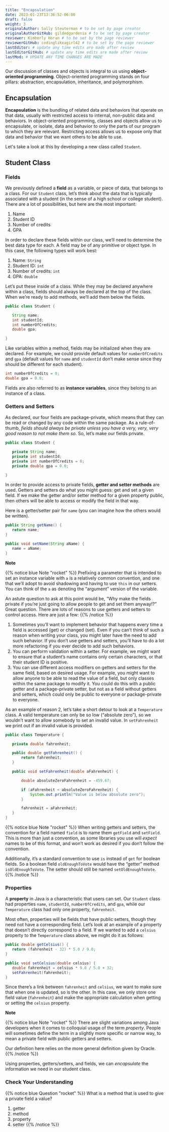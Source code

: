 ```yaml
---
title: "Encapsulation"
date: 2023-01-23T13:36:52-06:00
draft: false
weight: 3
originalAuthor: Sally Steuterman # to be set by page creator
originalAuthorGitHub: gildedgardenia # to be set by page creator
reviewer: Kimberly Horan # to be set by the page reviewer
reviewerGitHub: codinglikeagirl42 # to be set by the page reviewer
lastEditor: # update any time edits are made after review
lastEditorGitHub: # update any time edits are made after review
lastMod: # UPDATE ANY TIME CHANGES ARE MADE
---
```


Our discussion of classes and objects is integral to us using **object-oriented programming**.
Object-oriented programming stands on four pillars: abstraction, encapsulation, inheritance, and polymorphism.

## Encapsulation

**Encapsulation** is the bundling of related data and behaviors that operate on that data, usually with restricted access to internal, non-public data and behaviors. In object-oriented programming, classes and objects allow us to encapsulate, or isolate, data and behavior to only the parts of our program to which they are relevant. Restricting access allows us to expose only that data and behavior that we want others to be able to use.

Let's take a look at this by developing a new class called `Student`.

## Student Class

### Fields

We previously defined a **field** as a variable, or piece of data, that belongs to a class. For our `Student` class, let’s think about the
data that is typically associated with a student (in the sense of a high school or college student). There are a lot of possibilities, but here are the most important:

1. Name
1. Student ID
1. Number of credits
1. GPA

In order to declare these fields within our class, we’ll need to determine the best data type for each. A field may be of any primitive or object type. In this case, the following types will work best:

1. Name: `String`
1. Student ID: `int`
1. Number of credits: `int`
1. GPA: `double`

Let’s put these inside of a class. While they may be declared anywhere within a class, fields should always be declared at the top of the class. When we’re ready to add methods, we’ll add them below the fields.

```java
public class Student {

   String name;
   int studentId;
   int numberOfCredits;
   double gpa;

}
```

Like variables within a method, fields may be initialized when they are declared. For example, we could provide default values for
`numberOfCredits` and `gpa` (default values for `name` and `studentId` don’t make sense since they should be different for each student).

```java
int numberOfCredits = 0;
double gpa = 0.0;
```

Fields are also referred to as **instance variables**, since they belong
to an instance of a class.

### Getters and Setters

As declared, our four fields are package-private, which means that they can be read or changed by any code within the same package. As a
rule-of-thumb, *fields should always be private unless you have a very, very, very good reason to not make them so.* So, let’s make our fields private.

```java
public class Student {

   private String name;
   private int studentId;
   private int numberOfCredits = 0;
   private double gpa = 0.0;

}
```

In order to provide access to private fields, **getter and setter methods** are used. Getters and setters do what you might guess: get and
set a given field. If we make the getter and/or setter method for a given property public, then others will be able to access or modify the field in that way.

Here is a getter/setter pair for `name` (you can imagine how the others would be written).

```java
public String getName() {
   return name;
}

public void setName(String aName) {
   name = aName;
}
```

**Note**

{{% notice blue Note "rocket" %}}
Prefixing a parameter that is intended to set an instance variable with `a` is a relatively common convention, and one that we’ll adopt to
avoid shadowing and having to use `this` in our setters. You can think of the `a` as denoting the “argument” version of the variable.

An astute question to ask at this point would be, “Why make the fields private if you’re just going to allow people to get and set them
anyway!?” Great question. There are lots of reasons to use getters and setters to control access. Here are just a few:
{{% /notice %}}

1. Sometimes you’ll want to implement behavior that happens every time a field is accessed (get) or changed (set). Even if you can’t think of
such a reason when writing your class, you might later have the need to add such behavior. If you don’t use getters and setters, you’ll
have to do a lot more refactoring if you ever decide to add such behaviors.
1. You can perform validation within a setter. For example, we might want to ensure that a student’s name contains only certain characters, or that their student ID is positive.
1. You can use different access modifiers on getters and setters for the same field, based on desired usage. For example, you might want to
allow anyone to be able to read the value of a field, but only classes within the same package to modify it. You could do this with a public getter and a package-private setter, but not as a field without getters and setters, which could only be public to everyone or package-private to everyone.

As an example of reason 2, let’s take a short detour to look at a `Temperature` class. A valid temperature can only be so low (“absolute zero”), so we wouldn’t want to allow somebody to set an invalid value. In `setFahrenheit` we print out if an invalid value is provided.

```java
public class Temperature {

   private double fahrenheit;

   public double getFahrenheit() {
       return fahrenheit;
   }

   public void setFahrenheit(double aFahrenheit) {

       double absoluteZeroFahrenheit = -459.67;

       if (aFahrenheit < absoluteZeroFahrenheit) {
           System.out.println("Value is below absolute zero");
       }

       fahrenheit = aFahrenheit;
   }
}
```

{{% notice blue Note "rocket" %}}
When writing getters and setters, the convention for a field named `field` is to name them `getField` and `setField`. This is more than just a convention, as some libraries you use will *expect* names to be of this format, and won’t work as desired if you don’t follow the convention.

Additionally, it’s a standard convention to use `is` instead of `get` for boolean fields. So a boolean field `oldEnoughToVote` would have the “getter” method `isOldEnoughToVote`. The setter should still be named `setOldEnoughToVote`.
{{% /notice %}}

### Properties

A **property** in Java is a characteristic that users can set. Our `Student` class had properties `name`, `studentId`, `numberOfCredits`, and `gpa`, while our `Temperature` class had only one property, `fahrenheit`.

Most often, properties will be fields that have public setters, though they need not have a corresponding field. Let’s look at an example of a property that doesn’t directly correspond to a field. If we wanted to add a `celsius` property to the `Temperature` class above, we might do it as follows:

```java
public double getCelsius() {
   return (fahrenheit - 32) * 5.0 / 9.0;
}

public void setCelsius(double celsius) {
   double fahrenheit = celsius * 9.0 / 5.0 + 32;
   setFahrenheit(fahrenheit);
}
```

Since there’s a link between `fahrenheit` and `celsius`, we want to make sure that when one is updated, so is the other. In this case, we only store one field value (`fahrenheit`) and make the appropriate calculation when getting or setting the `celsius` property.

**Note**

{{% notice blue Note "rocket" %}}
There are slight variations among Java developers when it comes to colloquial usage of the term *property*. People will sometimes define
the term in a slightly more specific or narrow way, to mean a private field with public getters and setters.

Our definition here relies on the more general definition given by Oracle.
{{% /notice %}}

Using properties, getters/setters, and fields, we can *encapsulate* the information we need in our student class.

### Check Your Understanding

{{% notice blue Question "rocket" %}}
What is a method that is used to give a private field a value?

1. getter
1. method
1. property
1. setter
{{% /notice %}}

